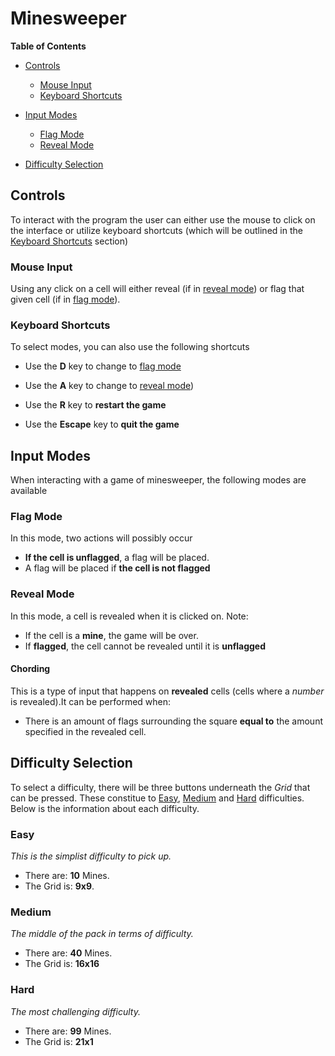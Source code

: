 # Minesweeper

**Table of Contents**
- [Controls](#controls)
    - [Mouse Input](#mouse-input)
    - [Keyboard Shortcuts](#keyboard-shortcuts)

- [Input Modes](#input-modes)
    - [Flag Mode](#flag-mode)
    - [Reveal Mode](#reveal-mode)

- [Difficulty Selection](#difficulty-selection)

<a id="controls"></a>

## Controls
To interact with the program the user can either use the mouse to click on the interface or utilize keyboard shortcuts (which will be outlined in the [Keyboard Shortcuts](#keyboard-shortcuts) section)

<a id="mouse-input"></a>

### Mouse Input 
Using any click on a cell will either reveal (if in [reveal mode](#reveal-mode)) or flag that given cell (if in [flag mode](#flag-mode)).



<a id="keyboard-shortcuts"></a>

 ### Keyboard Shortcuts
 To select modes, you can also use the following shortcuts

 - Use the **D** key to change to [flag mode](#flag-mode)

 - Use the **A** key to change to [reveal mode](#reveal-mode))
 - Use the **R** key to **restart the game**
 - Use the **Escape** key to **quit the game**

<a id="input-modes"></a>

## Input Modes
When interacting with a game of minesweeper, the following modes are available

<a id="flag-mode"></a>

### Flag Mode
In this mode, two actions will possibly occur
- **If the cell is unflagged**, a flag will be placed.
- A flag will be placed if **the cell is not flagged**

<a id="reveal-mode"></a>

### Reveal Mode
In this mode, a cell is revealed when it is clicked on. Note:

- If the cell is a **mine**, the game will be over.
- If **flagged**, the cell cannot be revealed until it is **unflagged**

#### Chording
This is a type of input that happens on **revealed** cells (cells where a *number* is revealed).It can be performed when:
- There is an amount of flags surrounding the square **equal to** the amount specified in the revealed cell.

<a id="difficulty-selection"></a>

## Difficulty Selection
To select a difficulty, there will be three buttons underneath the *Grid* that can be pressed. These constitue to [Easy](#easy), [Medium](#medium) and [Hard](#hard) difficulties. Below is the information about each difficulty.


<a id="easy"></a>

### Easy
*This is the simplist difficulty to pick up.*
- There are: **10** Mines.
- The Grid is: **9x9**.

<a id="medium"></a>

### Medium
*The middle of the pack in terms of difficulty.*
- There are: **40** Mines.
- The Grid is: **16x16**

<a id="hard"></a>

### Hard
*The most challenging difficulty.*
- There are: **99** Mines.
- The Grid is: **21x1**
